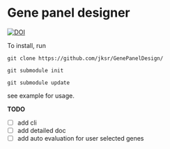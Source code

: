 # Gene panel designer 

[![DOI](https://zenodo.org/badge/DOI/10.5281/zenodo.7869178.svg)](https://doi.org/10.5281/zenodo.7869178)

To install, run

```git clone https://github.com/jksr/GenePanelDesign/```

```git submodule init```

```git submodule update```


see example for usage.

**TODO**
- [ ] add cli
- [ ] add detailed doc
- [ ] add auto evaluation for user selected genes
